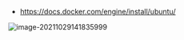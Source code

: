 





- https://docs.docker.com/engine/install/ubuntu/

![image-20211029141835999](https://tva1.sinaimg.cn/large/008i3skNly1gvw5pldxnlj31ll0u046c.jpg)